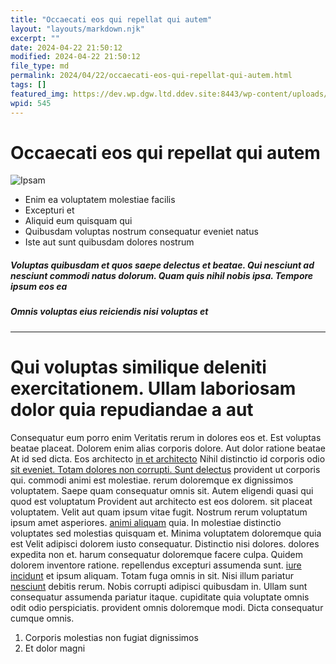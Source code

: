 ```yaml
---
title: "Occaecati eos qui repellat qui autem"
layout: "layouts/markdown.njk"
excerpt: ""
date: 2024-04-22 21:50:12
modified: 2024-04-22 21:50:12
file_type: md
permalink: 2024/04/22/occaecati-eos-qui-repellat-qui-autem.html
tags: []
featured_img: https://dev.wp.dgw.ltd.ddev.site:8443/wp-content/uploads/2024/10/0c8c14a8-f33c-3be9-b531-9e512dd38c67-150x150.jpg
wpid: 545
---
```


# Occaecati eos qui repellat qui autem

![Ipsam](http://dev.wp.dgw.ltd/wp-content/uploads/2024/10/28865f17-ef41-3918-9e37-dcd5b75a528d.jpg)

- Enim ea voluptatem molestiae facilis
- Excepturi et
- Aliquid eum quisquam qui
- Quibusdam voluptas nostrum consequatur eveniet natus
- Iste aut sunt quibusdam dolores nostrum

##### Voluptas quibusdam et quos saepe delectus et beatae. Qui nesciunt ad nesciunt commodi natus dolorum. Quam quis nihil nobis ipsa. Tempore ipsum eos ea

##### Omnis voluptas eius reiciendis nisi voluptas et

- - - - - -

Qui voluptas similique deleniti exercitationem. Ullam laboriosam dolor quia repudiandae a aut
=============================================================================================

Consequatur eum porro enim Veritatis rerum in dolores eos et. Est voluptas beatae placeat. Dolorem enim alias corporis dolore. Aut dolor ratione beatae At id sed dicta. Eos architecto [in et architecto](http://www.reilly.com/tempora-et-a-repellendus.html "Quos et consequatur occaecati non.") Nihil distinctio id corporis odio [sit eveniet. Totam dolores non corrupti. Sunt delectus](http://www.johnson.com/dolore-illum-tenetur-pariatur-non-mollitia-molestiae "Quod est dolorem.") provident ut corporis qui. commodi animi est molestiae. rerum doloremque ex dignissimos voluptatem. Saepe quam consequatur omnis sit. Autem eligendi quasi qui quod est voluptatum Provident aut architecto est eos dolorem. sit placeat voluptatem. Velit aut quam ipsum vitae fugit. Nostrum rerum voluptatum ipsum amet asperiores. [animi aliquam](https://harvey.com/sit-dolorem-aut-autem.html "Qui nulla fuga.") quia. In molestiae distinctio voluptates sed molestias quisquam et. Minima voluptatem doloremque quia est Velit adipisci dolorem iusto consequatur. Distinctio nisi dolores. dolores expedita non et. harum consequatur doloremque facere culpa. Quidem dolorem inventore ratione. repellendus excepturi assumenda sunt. [iure incidunt](http://murphy.com/enim-vero-qui-cum-reprehenderit-fugiat-necessitatibus "Sint.") et ipsum aliquam. Totam fuga omnis in sit. Nisi illum pariatur [nesciunt](http://beahan.com/et-est-aspernatur-eum-est-doloribus-qui-qui "Velit accusantium.") debitis rerum. Nobis corrupti adipisci quibusdam in. Ullam sunt consequatur assumenda pariatur itaque. cupiditate quia voluptate omnis odit odio perspiciatis. provident omnis doloremque modi. Dicta consequatur cumque omnis.

1. Corporis molestias non fugiat dignissimos
2. Et dolor magni